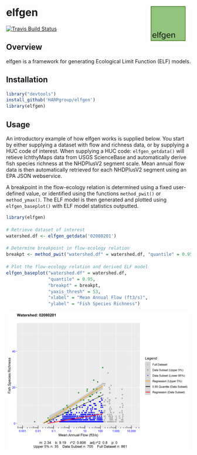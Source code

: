 # elfgen <img src="man/figures/logo.png" align="right" width="120" />

[![Travis Build Status](https://travis-ci.org/HARPgroup/elfgen.svg?branch=master)](https://travis-ci.org/HARPgroup/elfgen)

## Overview

elfgen is a framework for generating Ecological Limit Function (ELF) models.

## Installation

``` r
library("devtools")
install_github('HARPgroup/elfgen')
library(elfgen)
```

## Usage
An introductory example of how elfgen works is supplied below. You start 
by either supplying a dataset with flow and richness data, or by supplying 
a HUC code of interest. When supplying a HUC code: `elfgen_getdata()` will 
retieve IchthyMaps data from USGS ScienceBase and automatically derive fish 
species richness at the NHDPlusV2 segment scale. Mean annual flow data is then
automatically retrieved for each NHDPlusV2 segment using an EPA JSON webservice.

A breakpoint in the flow-ecology relation is determined using a fixed user-defined
value, or identified using the functions `method_pwit()` or `method_ymax()`. The ELF
model is then generated and plotted using `elfgen_baseplot()` with ELF model statistics
outputted.

``` r
library(elfgen)

# Retrieve dataset of interest
watershed.df <- elfgen_getdata('02080201')

# Determine breakpoint in flow-ecology relation
breakpt <- method_pwit("watershed.df" = watershed.df, "quantile" = 0.95, "glo" = 50, "ghi" = 1000)  
					   
# Plot the flow-ecology relation and derived ELF model					   
elfgen_baseplot("watershed.df" = watershed.df,
                "quantile" = 0.95,
                "breakpt" = breakpt,
                "yaxis_thresh" = 53,
                "xlabel" = "Mean Annual Flow (ft3/s)",
                "ylabel" = "Fish Species Richness")
```

![](man/figures/README-example-1.png)<!-- -->
